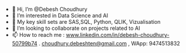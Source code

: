 - 👋 Hi, I’m @Debesh Choudhury
- 👀 I’m interested in Data Science and AI
- 🌱 My key skill sets are SAS,SQL, Python, QLIK, Vizualisation 
- 💞️ I’m looking to collaborate on projects related to AI
- 📫 How to reach me : www.linkedin.com/in/debesh-choudhury-50799b74 . choudhury.debeshten@gmail.com , WApp: 9474513832 


<!---
Debesh-1/Debesh-1 is a ✨ special ✨ repository because its `README.md` (this file) appears on your GitHub profile.
You can click the Preview link to take a look at your changes.
--->
